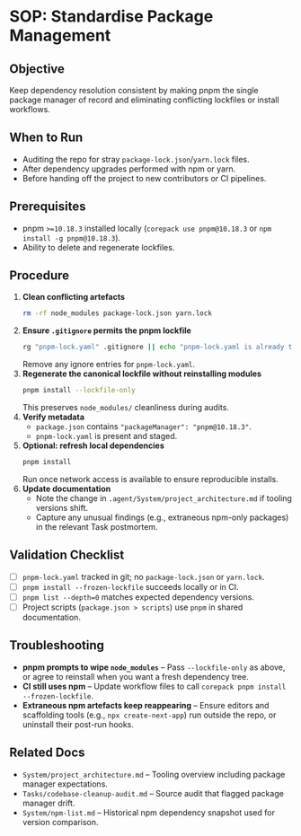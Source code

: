 # SOP: Standardise Package Management

## Objective
Keep dependency resolution consistent by making pnpm the single package manager of record and eliminating conflicting lockfiles or install workflows.

## When to Run
- Auditing the repo for stray `package-lock.json`/`yarn.lock` files.
- After dependency upgrades performed with npm or yarn.
- Before handing off the project to new contributors or CI pipelines.

## Prerequisites
- pnpm `>=10.18.3` installed locally (`corepack use pnpm@10.18.3` or `npm install -g pnpm@10.18.3`).
- Ability to delete and regenerate lockfiles.

## Procedure
1. **Clean conflicting artefacts**
   ```bash
   rm -rf node_modules package-lock.json yarn.lock
   ```
2. **Ensure `.gitignore` permits the pnpm lockfile**
   ```bash
   rg "pnpm-lock.yaml" .gitignore || echo "pnpm-lock.yaml is already tracked"
   ```
   Remove any ignore entries for `pnpm-lock.yaml`.
3. **Regenerate the canonical lockfile without reinstalling modules**
   ```bash
   pnpm install --lockfile-only
   ```
   This preserves `node_modules/` cleanliness during audits.
4. **Verify metadata**
   - `package.json` contains `"packageManager": "pnpm@10.18.3"`.
   - `pnpm-lock.yaml` is present and staged.
5. **Optional: refresh local dependencies**
   ```bash
   pnpm install
   ```
   Run once network access is available to ensure reproducible installs.
6. **Update documentation**
   - Note the change in `.agent/System/project_architecture.md` if tooling versions shift.
   - Capture any unusual findings (e.g., extraneous npm-only packages) in the relevant Task postmortem.

## Validation Checklist
- [ ] `pnpm-lock.yaml` tracked in git; no `package-lock.json` or `yarn.lock`.
- [ ] `pnpm install --frozen-lockfile` succeeds locally or in CI.
- [ ] `pnpm list --depth=0` matches expected dependency versions.
- [ ] Project scripts (`package.json > scripts`) use `pnpm` in shared documentation.

## Troubleshooting
- **pnpm prompts to wipe `node_modules`** – Pass `--lockfile-only` as above, or agree to reinstall when you want a fresh dependency tree.
- **CI still uses npm** – Update workflow files to call `corepack pnpm install --frozen-lockfile`.
- **Extraneous npm artefacts keep reappearing** – Ensure editors and scaffolding tools (e.g., `npx create-next-app`) run outside the repo, or uninstall their post-run hooks.

## Related Docs
- `System/project_architecture.md` – Tooling overview including package manager expectations.
- `Tasks/codebase-cleanup-audit.md` – Source audit that flagged package manager drift.
- `System/npm-list.md` – Historical npm dependency snapshot used for version comparison.
